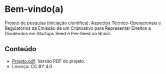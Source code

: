 # Bem-vindo(a)

Projeto de pesquisa (iniciação científica): Aspectos Técnico-Operacionais e Regulatórios da Emissão de um Criptoativo para Representar Direitos a Dividendos em Startups Seed e Pre-Seed no Brasil.

## Conteúdo

*   [Projeto.pdf](Projeto.pdf): Versão PDF do projeto.
*   Licença: CC BY 4.0
